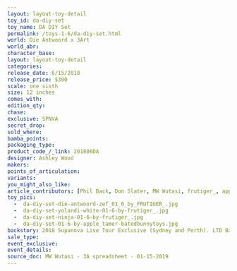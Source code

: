 ```yaml
---
layout: layout-toy-detail 
toy_id: da-diy-set
toy_name: DA DIY Set
permalink: /toys-1-6/da-diy-set.html
world: Die Antwoord x 3Art
world_abr: 
character_base: 
layout: layout-toy-detail
categories: 
release_date: 6/15/2018
release_price: $300 
scale: one sixth
size: 12 inches
comes_with: 
edition_qty: 
chase: 
exclusive: SPNVA
secret_drop: 
sold_where: 
bamba_points: 
packaging_type: 
product_code_/_link: 201806DA
designer: Ashley Wood
makers: 
points_of_articulation: 
variants: 
you_might_also_like: 
article_contributors: [Phil Back, Don Slater, MW Wutasi, frutiger_, apple_tamer]
toy_pics: 
  -  da-diy-set-die-antwoord-zef_01_6_by_FRUTIGER_.jpg
  -  da-diy-set-yolandi-white-01-6-by-frutiger_.jpg
  -  da-diy-set-ninja-01-6-by-frutiger_.jpg
  -  da-diy-set-01-6-by-apple_tamer-batedbunnytoys.jpg
backstory: 2018 Supanova Live Tour Exclusive (Sydney and Perth). LTD Bamba qty on 6/18/2018
sale_type: 
event_exclusive: 
event_details: 
source_doc: MW Wutasi - 3A spreadsheet - 01-15-2019
---
```

